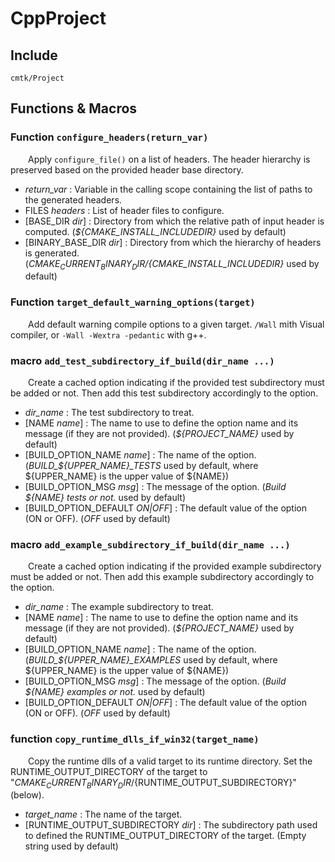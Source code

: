 
# CppProject

## Include
`cmtk/Project`

## Functions & Macros
### Function `configure_headers(return_var)`

&ensp;&ensp;&ensp;&ensp;Apply `configure_file()` on a list of headers. The header hierarchy is preserved based on the provided header base directory.
- *return_var* :  Variable in the calling scope containing the list of paths to the generated headers.
- FILES *headers* :  List of header files to configure.
- [BASE_DIR *dir*] :  Directory from which the relative path of input header is computed. (*${CMAKE_INSTALL_INCLUDEDIR}* used by default)
- [BINARY_BASE_DIR *dir*] :  Directory from which the hierarchy of headers is generated. (*${CMAKE_CURRENT_BINARY_DIR}/${CMAKE_INSTALL_INCLUDEDIR}* used by default)

### Function `target_default_warning_options(target)`

&ensp;&ensp;&ensp;&ensp;Add default warning compile options to a given target.
`/Wall` mith Visual compiler, or `-Wall -Wextra -pedantic` with g++.

### macro `add_test_subdirectory_if_build(dir_name ...)`

&ensp;&ensp;&ensp;&ensp;Create a cached option indicating if the provided test subdirectory must be added or not. Then add this test subdirectory accordingly to the option.
- *dir_name* :  The test subdirectory to treat.
- [NAME *name*] :  The name to use to define the option name and its message (if they are not provided). (*${PROJECT_NAME}* used by default)
- [BUILD_OPTION_NAME *name*] :  The name of the option. (*BUILD_${UPPER_NAME}_TESTS* used by default, where ${UPPER_NAME} is the upper value of ${NAME})
- [BUILD_OPTION_MSG *msg*] :  The message of the option. (*Build ${NAME} tests or not.* used by default)
- [BUILD_OPTION_DEFAULT *ON|OFF*] :  The default value of the option (ON or OFF). (*OFF* used by default)

### macro `add_example_subdirectory_if_build(dir_name ...)`

&ensp;&ensp;&ensp;&ensp;Create a cached option indicating if the provided example subdirectory must be added or not. Then add this example subdirectory accordingly to the option.
- *dir_name* :  The example subdirectory to treat.
- [NAME *name*] :  The name to use to define the option name and its message (if they are not provided). (*${PROJECT_NAME}* used by default)
- [BUILD_OPTION_NAME *name*] :  The name of the option. (*BUILD_${UPPER_NAME}_EXAMPLES* used by default, where ${UPPER_NAME} is the upper value of ${NAME})
- [BUILD_OPTION_MSG *msg*] :  The message of the option. (*Build ${NAME} examples or not.* used by default)
- [BUILD_OPTION_DEFAULT *ON|OFF*] :  The default value of the option (ON or OFF). (*OFF* used by default)

### function `copy_runtime_dlls_if_win32(target_name)`

&ensp;&ensp;&ensp;&ensp;Copy the runtime dlls of a valid target to its runtime directory. Set the RUNTIME_OUTPUT_DIRECTORY of the target to 
"${CMAKE_CURRENT_BINARY_DIR}/${RUNTIME_OUTPUT_SUBDIRECTORY}" (below).
- *target_name* :  The name of the target.
- [RUNTIME_OUTPUT_SUBDIRECTORY *dir*] :  The subdirectory path used to defined the RUNTIME_OUTPUT_DIRECTORY of the target. (Empty string used by default)
